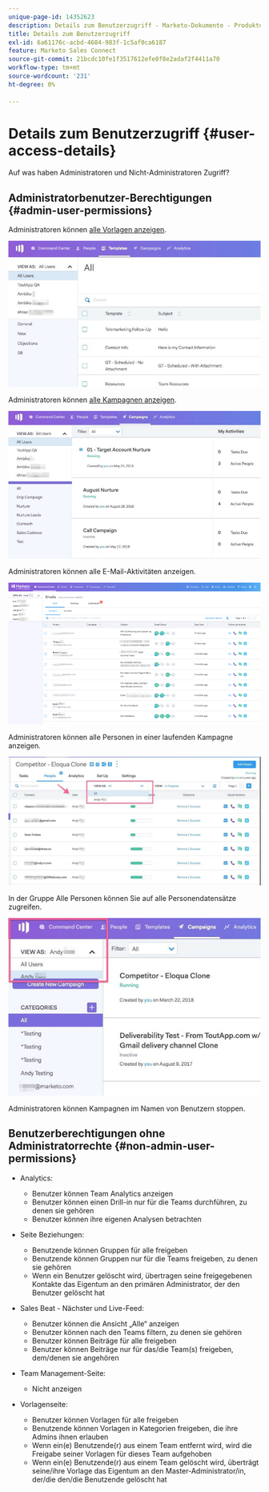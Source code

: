 ```yaml
---
unique-page-id: 14352623
description: Details zum Benutzerzugriff - Marketo-Dokumente - Produktdokumentation
title: Details zum Benutzerzugriff
exl-id: 6a61176c-acbd-4684-983f-1c5af0ca6187
feature: Marketo Sales Connect
source-git-commit: 21bcdc10fe1f3517612efe0f8e2adaf2f4411a70
workflow-type: tm+mt
source-wordcount: '231'
ht-degree: 0%

---
```


# Details zum Benutzerzugriff {#user-access-details}

Auf was haben Administratoren und Nicht-Administratoren Zugriff?

## Administratorbenutzer-Berechtigungen {#admin-user-permissions}

Administratoren können [alle Vorlagen anzeigen](/help/marketo/product-docs/marketo-sales-connect/templates/view-template-list-as-another-user.md).

![](assets/templates.jpg)

Administratoren können [alle Kampagnen anzeigen](/help/marketo/product-docs/marketo-sales-connect/campaigns/view-campaigns-list-as-another-user.md).

![](assets/campaigns.jpg)

Administratoren können alle E-Mail-Aktivitäten anzeigen.

![](assets/user-access-details-3.png)

Administratoren können alle Personen in einer laufenden Kampagne anzeigen.

![](assets/running.jpg)

In der Gruppe Alle Personen können Sie auf alle Personendatensätze zugreifen.

![](assets/viewed.jpg)

Administratoren können Kampagnen im Namen von Benutzern stoppen.

## Benutzerberechtigungen ohne Administratorrechte {#non-admin-user-permissions}

* Analytics:

   * Benutzer können Team Analytics anzeigen
   * Benutzer können einen Drill-in nur für die Teams durchführen, zu denen sie gehören
   * Benutzer können ihre eigenen Analysen betrachten

* Seite Beziehungen:

   * Benutzende können Gruppen für alle freigeben
   * Benutzende können Gruppen nur für die Teams freigeben, zu denen sie gehören
   * Wenn ein Benutzer gelöscht wird, übertragen seine freigegebenen Kontakte das Eigentum an den primären Administrator, der den Benutzer gelöscht hat

* Sales Beat - Nächster und Live-Feed:

   * Benutzer können die Ansicht „Alle“ anzeigen
   * Benutzer können nach den Teams filtern, zu denen sie gehören
   * Benutzer können Beiträge für alle freigeben
   * Benutzer können Beiträge nur für das/die Team(s) freigeben, dem/denen sie angehören

* Team Management-Seite:

   * Nicht anzeigen

* Vorlagenseite:

   * Benutzer können Vorlagen für alle freigeben
   * Benutzende können Vorlagen in Kategorien freigeben, die ihre Admins ihnen erlauben
   * Wenn ein(e) Benutzende(r) aus einem Team entfernt wird, wird die Freigabe seiner Vorlagen für dieses Team aufgehoben
   * Wenn ein(e) Benutzende(r) aus einem Team gelöscht wird, überträgt seine/ihre Vorlage das Eigentum an den Master-Administrator/in, der/die den/die Benutzende gelöscht hat
